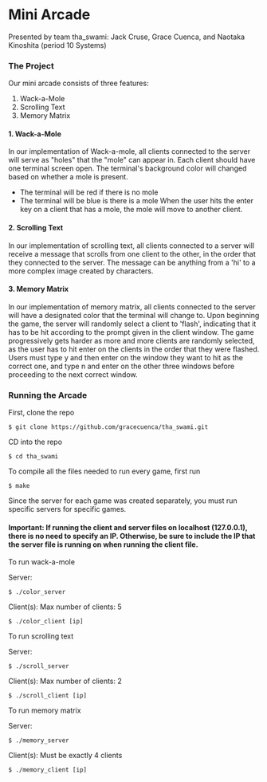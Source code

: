 # Mini Arcade
Presented by team tha_swami: Jack Cruse, Grace Cuenca, and Naotaka Kinoshita (period 10 Systems)

### The Project
Our mini arcade consists of three features:
1. Wack-a-Mole
2. Scrolling Text
3. Memory Matrix

#### 1. Wack-a-Mole
In our implementation of Wack-a-mole, all clients connected to the server will serve as "holes" that the "mole" can appear in.
Each client should have one terminal screen open. The terminal's background color will changed based on whether a mole is present.
- The terminal will be red if there is no mole
- The terminal will be blue is there is a mole
When the user hits the enter key on a client that has a mole, the mole will move to another client.

#### 2. Scrolling Text
In our implementation of scrolling text, all clients connected to a server will receive a message that scrolls from one client to the other, in the order that they connected to the server. The message can be anything from a 'hi' to a more complex image created by characters.

#### 3. Memory Matrix
In our implementation of memory matrix, all clients connected to the server will have a designated color that the terminal will change to. Upon beginning the game, the server will randomly select a client to 'flash', indicating that it has to be hit according to the prompt given in the client window. The game progressively gets harder as more and more clients are randomly selected, as the user has to hit enter on the clients in the order that they were flashed. Users must type y and then enter on the window they want to hit as the correct one, and type n and enter on the other three windows before proceeding to the next correct window.

### Running the Arcade
First, clone the repo

```
$ git clone https://github.com/gracecuenca/tha_swami.git
```

CD into the repo

```
$ cd tha_swami
```

To compile all the files needed to run every game, first run

```
$ make
```

Since the server for each game was created separately, you must run specific servers for specific games.

#### Important: If running the client and server files on localhost (127.0.0.1), there is no need to specify an IP. Otherwise, be sure to include the IP that the server file is running on when running the client file.

To run wack-a-mole

Server:

```
$ ./color_server
```

Client(s): Max number of clients: 5

```
$ ./color_client [ip]
```

To run scrolling text

Server:

```
$ ./scroll_server
```

Client(s): Max number of clients: 2

```
$ ./scroll_client [ip]
```

To run memory matrix

Server:

```
$ ./memory_server
```

Client(s): Must be exactly 4 clients

```
$ ./memory_client [ip]
```
